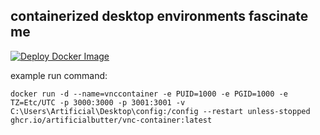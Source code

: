 ## containerized desktop environments fascinate me
[![Deploy Docker Image](https://github.com/artificialbutter/VNC-Container/actions/workflows/deploy-image.yml/badge.svg)](https://github.com/artificialbutter/VNC-Container/actions/workflows/deploy-image.yml)

example run command:

```
docker run -d --name=vnccontainer -e PUID=1000 -e PGID=1000 -e TZ=Etc/UTC -p 3000:3000 -p 3001:3001 -v C:\Users\Artificial\Desktop\config:/config --restart unless-stopped ghcr.io/artificialbutter/vnc-container:latest
```
